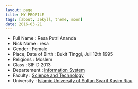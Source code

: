 ```yaml
---
layout: page
title: MY PROFILE
tags: [about, Jekyll, theme, moon]
date: 2016-03-21
---
```


* Full Name             : Resa Putri Ananda
* Nick Name             : resa  
* Gender                : Female
* Place, Date of Birth  : Bukit Tinggi, Juli 12th 1995
* Religions             : Moslem
* Class                 : SIF D 2013
* Departement           : [Information System](http://sif.uin-suska.ac.id/)<br>
* Faculty               : [Science and Technology](http://fst.uin-suska.ac.id/)<br>
* University            : [Islamic University of Sultan Syarif Kasim Riau](http://uin-suska.ac.id/)<br>
